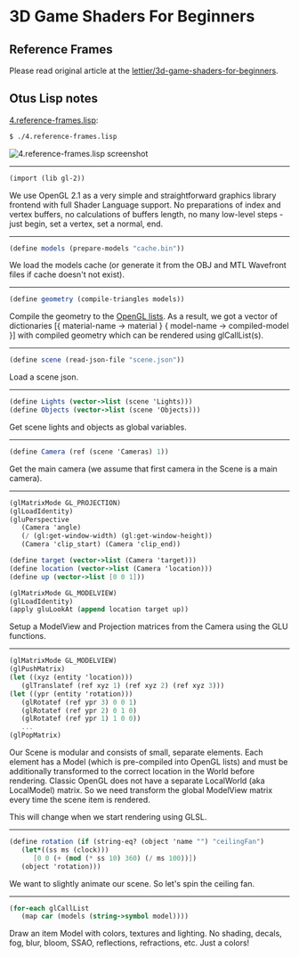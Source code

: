 # 3D Game Shaders For Beginners

## Reference Frames

Please read original article at the [lettier/3d-game-shaders-for-beginners](https://github.com/lettier/3d-game-shaders-for-beginners/blob/master/sections/reference-frames.md).

## Otus Lisp notes

[4.reference-frames.lisp](../4.reference-frames.lisp):
```bash
$ ./4.reference-frames.lisp
```

![4.reference-frames.lisp screenshot](https://i.imgur.com/Km9tSqH.png)

---
```scheme
(import (lib gl-2))
```

We use OpenGL 2.1 as a very simple and straightforward graphics library frontend with full Shader Language support.
No preparations of index and vertex buffers, no calculations of buffers length, no many low-level steps - just begin, set a vertex, set a normal, end.

---
```scheme
(define models (prepare-models "cache.bin"))
```

We load the models cache (or generate it from the OBJ and MTL Wavefront files if cache doesn't not exist).

---
```scheme
(define geometry (compile-triangles models))
```
Compile the geometry to the [OpenGL lists](https://www.glprogramming.com/red/chapter07.html).
As a result, we got a vector of dictionaries
[{ material-name -> material } { model-name -> compiled-model }] with compiled geometry which can be rendered using glCallList(s).

---
```scheme
(define scene (read-json-file "scene.json"))
```

Load a scene json.

---
```scheme
(define Lights (vector->list (scene 'Lights)))
(define Objects (vector->list (scene 'Objects)))
```

Get scene lights and objects as global variables.

---
```scheme
(define Camera (ref (scene 'Cameras) 1))
```

Get the main camera (we assume that first camera in the Scene is a main camera).

---
```scheme
(glMatrixMode GL_PROJECTION)
(glLoadIdentity)
(gluPerspective
   (Camera 'angle)
   (/ (gl:get-window-width) (gl:get-window-height))
   (Camera 'clip_start) (Camera 'clip_end))

(define target (vector->list (Camera 'target)))
(define location (vector->list (Camera 'location)))
(define up (vector->list [0 0 1]))

(glMatrixMode GL_MODELVIEW)
(glLoadIdentity)
(apply gluLookAt (append location target up))
```

Setup a ModelView and Projection matrices from the Camera using the GLU functions.

---
```scheme
(glMatrixMode GL_MODELVIEW)
(glPushMatrix)
(let ((xyz (entity 'location)))
   (glTranslatef (ref xyz 1) (ref xyz 2) (ref xyz 3)))
(let ((ypr (entity 'rotation)))
   (glRotatef (ref ypr 3) 0 0 1)
   (glRotatef (ref ypr 2) 0 1 0)
   (glRotatef (ref ypr 1) 1 0 0))
   ...
(glPopMatrix)
```

Our Scene is modular and consists of small, separate elements. Each element has a Model (which is pre-compiled into OpenGL lists) and must be additionally transformed to the correct location in the World before rendering.
Classic OpenGL does not have a separate LocalWorld (aka LocalModel) matrix. So we need transform the global ModelView matrix every time the scene item is rendered.

This will change when we start rendering using GLSL.

---
```scheme
(define rotation (if (string-eq? (object 'name "") "ceilingFan")
   (let*((ss ms (clock)))
      [0 0 (+ (mod (* ss 10) 360) (/ ms 100))])
   (object 'rotation)))
```

We want to slightly animate our scene. So let's spin the ceiling fan.

---
```scheme
(for-each glCallList
   (map car (models (string->symbol model))))
```

Draw an item Model with colors, textures and lighting. No shading, decals, fog, blur, bloom, SSAO, reflections, refractions, etc. Just a colors!
